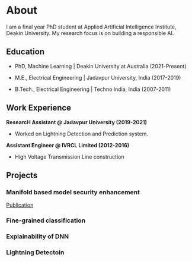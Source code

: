 # About
I am a final year PhD student at Applied Artificial Intelligence Institute, Deakin University. My research focus is on building a responsible AI. 

## Education

  - PhD, Machine Learning | Deakin University at Australia (2021-Present)
  
  - M.E., Electrical Engineering | Jadavpur University, India (2017-2019)
  
  - B.Tech., Electrical Engineering | Techno India, India (2007-2011)
  

## Work Experience
**ResearcH Assistant @ Jadavpur University (2019-2021)**
- Worked on Lightning Detection and Prediction system.


**Assistant Engineer @ IVRCL Limited (2012-2016)**
- High Voltage Transmission Line construction

## Projects
### Manifold based model security enhancement
[Publication](https://...)

### Fine-grained classification

### Explainability of DNN

### Lightning Detectoin

